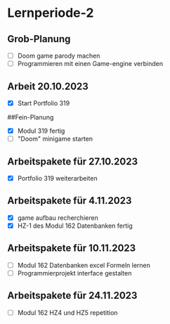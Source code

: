 # Lernperiode-2

## Grob-Planung

- [ ] Doom game parody machen
- [ ] Programmieren mit einen Game-engine verbinden

## Arbeit 20.10.2023
- [x] Start Portfolio 319

##Fein-Planung

- [x] Modul 319 fertig
- [ ] "Doom" minigame starten

## Arbeitspakete für 27.10.2023

- [x] Portfolio 319 weiterarbeiten

## Arbeitspakete für 4.11.2023

- [x] game aufbau recherchieren
- [x] HZ-1 des Modul 162 Datenbanken fertig

## Arbeitspakete für 10.11.2023

- [ ] Modul 162 Datenbanken excel Formeln lernen
- [ ] Programmierprojekt interface gestalten

## Arbeitspakete für 24.11.2023
- [ ] Modul 162 HZ4 und HZ5 repetition
